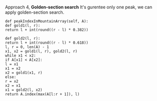 Approach 4, **Golden-section search**
It's gurentee only one peak, we can apply golden-section search.
```
def peakIndexInMountainArray(self, A):
def gold1(l, r):
return l + int(round((r - l) * 0.382))
​
def gold2(l, r):
return l + int(round((r - l) * 0.618))
l, r = 0, len(A) - 1
x1, x2 = gold1(l, r), gold2(l, r)
while x1 < x2:
if A[x1] < A[x2]:
l = x1
x1 = x2
x2 = gold1(x1, r)
else:
r = x2
x2 = x1
x1 = gold2(l, x2)
return A.index(max(A[l:r + 1]), l)
```
